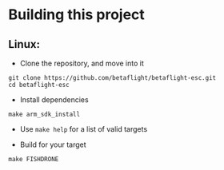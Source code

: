 # Building this project

## Linux:

- Clone the repository, and move into it

```
git clone https://github.com/betaflight/betaflight-esc.git
cd betaflight-esc
```

- Install dependencies

`make arm_sdk_install`

- Use `make help` for a list of valid targets

- Build for your target

`make FISHDRONE`
